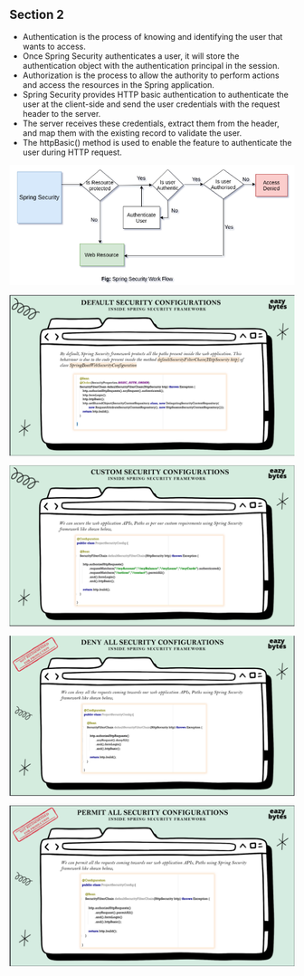 ## Section 2
- Authentication is the process of knowing and identifying the user that wants to access.
- Once Spring Security authenticates a user, it will store the authentication object with the authentication principal in the session.
- Authorization is the process to allow the authority to perform actions and access the resources in the Spring application.
- Spring Security provides HTTP basic authentication to authenticate the user at the client-side and send the user credentials with the request header to the server.
- The server receives these credentials, extract them from the header, and map them with the existing record to validate the user.
- The httpBasic() method is used to enable the feature to authenticate the user during HTTP request.

![img.png](img.png)

![img_1.png](img_1.png)

![img_2.png](img_2.png)

![img_3.png](img_3.png)

![img_4.png](img_4.png)







